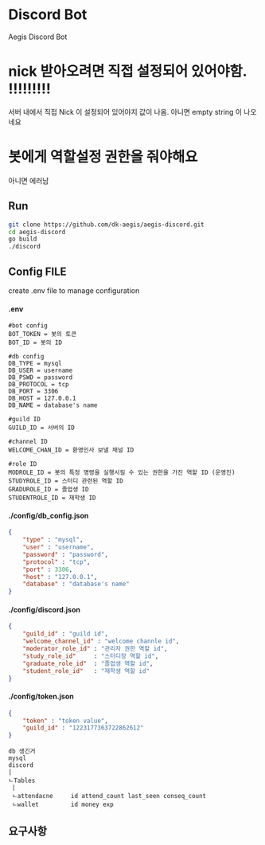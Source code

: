 # Discord Bot 
Aegis Discord Bot

# nick 받아오려면 직접 설정되어 있어야함. !!!!!!!!! 
서버 내에서 직접 Nick 이 설정되어 있어야지 값이 나옴. 아니면 empty string 이 나오네요

# 봇에게 역할설정 권한을 줘야해요
아니면 에러남



## Run
```BASH
git clone https://github.com/dk-aegis/aegis-discord.git
cd aegis-discord
go build 
./discord
```

## Config FILE
create .env file to manage configuration
#### .env
```
#bot config
BOT_TOKEN = 봇의 토큰
BOT_ID = 봇의 ID

#db config
DB_TYPE = mysql
DB_USER = username
DB_PSWD = password
DB_PROTOCOL = tcp
DB_PORT = 3306
DB_HOST = 127.0.0.1
DB_NAME = database's name

#guild ID
GUILD_ID = 서버의 ID

#channel ID
WELCOME_CHAN_ID = 환영인사 보낼 채널 ID

#role ID
MODROLE_ID = 봇의 특정 명령을 실행시킬 수 있는 권한을 가진 역할 ID (운영진)
STUDYROLE_ID = 스터디 관련된 역할 ID
GRADUROLE_ID = 졸업생 ID
STUDENTROLE_ID = 재학생 ID

```
#### ./config/db_config.json
```json
{
    "type" : "mysql",
    "user" : "username",
    "password" : "password",
    "protocol" : "tcp",
    "port" : 3306,
    "host" : "127.0.0.1",
    "database" : "database's name"
}
```

#### ./config/discord.json
```json
{
    "guild_id" : "guild id",
    "welcome_channel_id" : "welcome channle id",
    "moderator_role_id" : "관리자 권한 역할 id",
	"study_role_id"     : "스터디장 역할 id",
	"graduate_role_id"  : "졸업생 역할 id",
	"student_role_id"   : "재학생 역할 id"
}
```

#### ./config/token.json
```json
{
    "token" : "token value",
    "guild_id" : "1223177363722862612"
}
```

```
db 생긴거
mysql 
discord
|
ㄴTables
 |
 ㄴattendacne     id attend_count last_seen conseq_count
 ㄴwallet         id money exp
```
## 요구사항 
### 

### 

### 